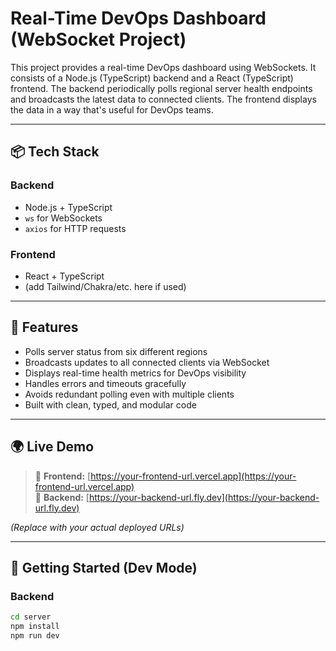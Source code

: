# Real-Time DevOps Dashboard (WebSocket Project)

This project provides a real-time DevOps dashboard using WebSockets. It consists of a Node.js (TypeScript) backend and a React (TypeScript) frontend. The backend periodically polls regional server health endpoints and broadcasts the latest data to connected clients. The frontend displays the data in a way that's useful for DevOps teams.

---

## 📦 Tech Stack

### Backend
- Node.js + TypeScript
- `ws` for WebSockets
- `axios` for HTTP requests

### Frontend
- React + TypeScript
- (add Tailwind/Chakra/etc. here if used)

---

## 📡 Features

- Polls server status from six different regions
- Broadcasts updates to all connected clients via WebSocket
- Displays real-time health metrics for DevOps visibility
- Handles errors and timeouts gracefully
- Avoids redundant polling even with multiple clients
- Built with clean, typed, and modular code

---

## 🌍 Live Demo

> 🔗 **Frontend:** [https://your-frontend-url.vercel.app](https://your-frontend-url.vercel.app)  
> 🔗 **Backend:** [https://your-backend-url.fly.dev](https://your-backend-url.fly.dev)

_(Replace with your actual deployed URLs)_

---

## 🚀 Getting Started (Dev Mode)

### Backend

```bash
cd server
npm install
npm run dev

